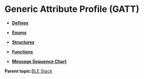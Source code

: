 # Generic Attribute Profile \(GATT\)

-   **[Defines](GUID-E2F81023-B198-4263-A123-9225588A0E6E.md)**  

-   **[Enums](GUID-2AC7D9CD-100E-46F8-BAEE-18C08B8C0BE2.md)**  

-   **[Structures](GUID-3BBA6E22-85EE-4B8F-BC37-840881963D97.md)**  

-   **[Functions](GUID-AA412A66-C329-47A0-BB6A-362B8F7A62FE.md)**  

-   **[Message Sequence Chart](GUID-4E6414B1-49B8-427C-ACFB-97EF00444F24.md)**  


**Parent topic:**[BLE Stack](GUID-BCDDE166-F3AD-498B-9900-257827609467.md)

